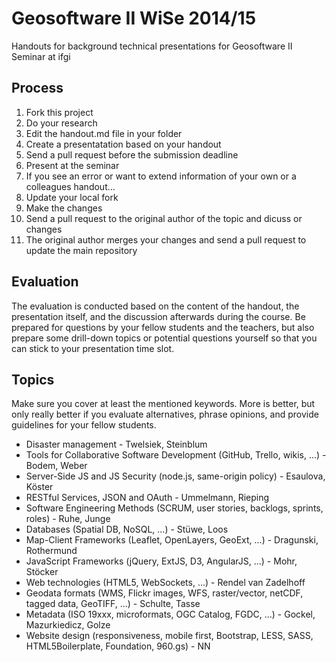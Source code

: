 # Geosoftware II WiSe 2014/15

Handouts for background technical presentations for Geosoftware II Seminar at ifgi

## Process

1. Fork this project
1. Do your research
1. Edit the handout.md file in your folder
1. Create a presentatation based on your handout
1. Send a pull request before the submission deadline
1. Present at the seminar
1. If you see an error or want to extend information of your own or a colleagues handout...
  1. Update your local fork
  1. Make the changes
  1. Send a pull request to the original author of the topic and dicuss or changes
  1. The original author merges your changes and send a pull request to update the main repository

## Evaluation

The evaluation is conducted based on the content of the handout, the presentation itself, and the discussion afterwards during the course. Be prepared for questions by your fellow students and the teachers, but also prepare some drill-down topics or potential questions yourself so that you can stick to your presentation time slot.

## Topics

Make sure you cover at least the mentioned keywords. More is better, but only really better if you evaluate alternatives, phrase opinions, and provide guidelines for your fellow students.

* Disaster management - Twelsiek, Steinblum
* Tools for Collaborative Software Development (GitHub, Trello, wikis, ...) - Bodem, Weber
* Server-Side JS and JS Security (node.js, same-origin policy) - Esaulova, Köster
* RESTful Services, JSON and OAuth - Ummelmann, Rieping
* Software Engineering Methods (SCRUM, user stories, backlogs, sprints, roles) - Ruhe, Junge
* Databases (Spatial DB, NoSQL, ...) - Stüwe, Loos
* Map-Client Frameworks (Leaflet, OpenLayers, GeoExt, ...) - Dragunski, Rothermund
* JavaScript Frameworks (jQuery, ExtJS, D3, AngularJS, ...) - Mohr, Stöcker
* Web technologies (HTML5, WebSockets, ...) - Rendel van Zadelhoff
* Geodata formats (WMS, Flickr images, WFS, raster/vector, netCDF, tagged data, GeoTIFF, ...) - Schulte, Tasse
* Metadata (ISO 19xxx, microformats, OGC Catalog, FGDC, ...) - Gockel, Mazurkiedicz, Golze
* Website design (responsiveness, mobile first, Bootstrap, LESS, SASS, HTML5Boilerplate, Foundation, 960.gs) - NN



